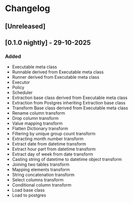 # Changelog

## [Unreleased]

## [0.1.0 nightly] - 29-10-2025

### Added
- Executable meta class
- Runnable derived from Executable meta class
- Runner derived from Executable meta class
- Executor
- Policy
- Scheduler
- Extraction base class derived from Executable meta class
- Extraction from Postgres inheriting Extraction base class
- Transform Base class derived from Executable meta class
- Rename column transform
- Drop column transform
- Value mapping transform
- Flatten Dictionary transform
- Filtering by unique group count transform
- Extracting month number transform
- Extract date from datetime transform
- Extract hour part from datetime transform
- Extract day of week from date transform
- Casting string of datetime to datetime object transform
- Joining two tables transform
- Mapping elements transform
- String concatenation transform
- Select columns transform
- Conditional column transform
- Load base class
- Load to postgres
